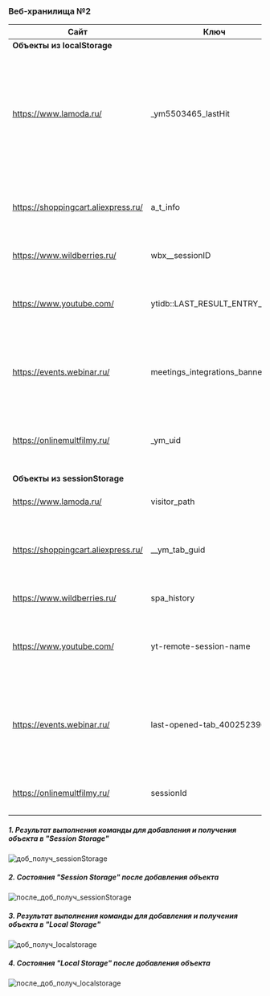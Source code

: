 ### Веб-хранилища №2

| Сайт | Ключ | Значение |                    Краткое описание                      |
|----------|----------|----------|--------------------------------------------------|
| **Объекты из localStorage** |         |         |            |
| https://www.lamoda.ru/ | _ym5503465_lastHit | 1688293689537 |  используется для отслеживания вовлеченности пользователей, продолжительности сеанса и других показателей, связанные с производительностью веб-сайта и поведением пользователей |
| https://shoppingcart.aliexpress.ru/ | a_t_info | {"name":"","id":"c7181b97-1cf1-4fe0-a7de-06d2aad424c8"} |  используется для получения информации, идентификатора пользователя на сайте |
| https://www.wildberries.ru/ | wbx__sessionID | site_d4445cbddbff4146a8171e8fd3481c14 | используется для сохранения параметров сеанса |
| https://www.youtube.com/ | ytidb::LAST_RESULT_ENTRY_KEY | {"data":{"hasSucceededOnce":true},"expiration":1690916756777,"creation":1688324756777} | используется для сохранения или извлечения последней записи результата из базы данных |
| https://events.webinar.ru/ | meetings_integrations_banner | {"menu":{"id":"menu","finished":true}} | используется для информирования пользователей о доступных интеграциях , их подключении и настройки |
| https://onlinemultfilmy.ru/ | _ym_uid | "1687732665815868055" | используется для сбора информации о характеристиках посетителя, его поведении на страницах Сайта |
| **Объекты из sessionStorage** |                  |                |                       |
| https://www.lamoda.ru/| visitor_path | "https://www.lamoda.ru/c/355/clothes-zhenskaya-odezhda/" | отслеживает пути посещения пользователей |
| https://shoppingcart.aliexpress.ru/ | __ym_tab_guid | d3298520-273c-a058-b395-ea3e9d66cf2e | используется для сбора информации о характеристиках посетителя, его поведении на страницах Сайта |
| https://www.wildberries.ru/ | spa_history | [{"state":{"name":"SpaHomeEntrypoint","id":"2f825753-42a8-3803-4e41-7d09d0af23c9","title":""},...},...] | история точки входа на домашнюю страницу |
| https://www.youtube.com/ | yt-remote-session-name | {"data":"Desktop","creation":1688324756626} | используется для хранения уникального идентификатора вашего текущего сеанса |
| https://events.webinar.ru/ | last-opened-tab_400252396 | chat | его можно использовать для отслеживания или ссылки на последнюю просмотренную вкладку среди нескольких открытых вкладок |
| https://onlinemultfilmy.ru/ | sessionId | 2846141688336864479 | используется для получения идентификатора сессии |


##### 1. Результат выполнения команды для добавления и получения объекта в "Session Storage"

 ![доб_получ_sessionStorage](https://sun9-27.userapi.com/impg/4ckTDL0mSCHTmFLQI8rV4eAhJhPauIOJRAokHQ/qcWpxQQZTXs.jpg?size=1908x742&quality=95&sign=8a9ae37fd71d566470c5a830b856b7e1&type=album)

##### 2. Состояния "Session Storage" после добавления объекта

![после_доб_получ_sessionStorage](https://sun9-5.userapi.com/impg/wCkIjkWOjHFF8FleHbk5CQ75XKSRMiHo_NdZIg/GDoPSQ09PD0.jpg?size=1919x725&quality=95&sign=5ba483d4b88ef3ae9ba4707851c607f4&type=album)

##### 3. Результат выполнения команды для добавления и получения объекта в "Local Storage"

![доб_получ_localstorage](https://sun9-21.userapi.com/impg/TFWOUKHvAGwNMFMdALFc9W55vkpwPht1LEqj0g/OiyYhEoM7-U.jpg?size=1218x504&quality=95&sign=16ad0c38bc9c307386ac85a2ce7792b9&type=album)

##### 4. Состояния "Local Storage" после добавления объекта

![после_доб_получ_localstorage](https://sun9-42.userapi.com/impg/EtuBey6PNNQaaQVP2pvYjY0Pob8QR_UbzziEEg/JMhB_VN5NtI.jpg?size=1254x670&quality=95&sign=a5354ac5181f82dffb9af502dcf0bfd2&type=album)




